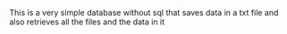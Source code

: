 This is a very simple database without sql that saves data in a txt file and also retrieves all the files and the data in it
